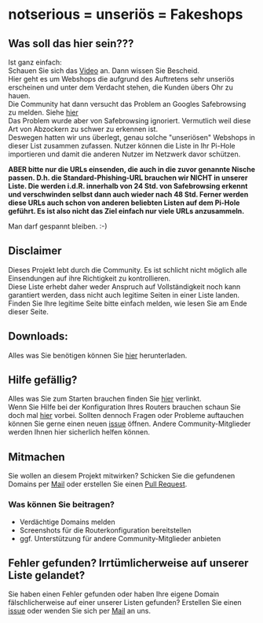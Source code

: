 # notserious = unseriös = Fakeshops

## Was soll das hier sein???

Ist ganz einfach:<br>
Schauen Sie sich das [Video](https://youtu.be/JpZbe1mEyqo) an. Dann wissen Sie Bescheid.<br>
Hier geht es um Webshops die aufgrund des Auftretens sehr unseriös erscheinen und unter dem Verdacht stehen, die Kunden übers Ohr zu hauen.<br>
Die Community hat dann versucht das Problem an Googles Safebrowsing zu melden. Siehe [hier](https://youtu.be/_2dxJdX_5K0) <br>
Das Problem wurde aber von Safebrowsing ignoriert. Vermutlich weil diese Art von Abzockern zu schwer zu erkennen ist.<br>
Deswegen hatten wir uns überlegt, genau solche "unseriösen" Webshops in dieser List zusammen zufassen. Nutzer können die Liste in Ihr Pi-Hole importieren und damit die anderen Nutzer im Netzwerk davor schützen.

<b>ABER bitte nur die URLs einsenden, die auch in die zuvor genannte Nische passen. D.h. die Standard-Phishing-URL brauchen wir NICHT in unserer Liste. Die werden i.d.R. innerhalb von 24 Std. von Safebrowsing erkennt und verschwinden selbst dann auch wieder nach 48 Std. Ferner werden diese URLs auch schon von anderen beliebten Listen auf dem Pi-Hole geführt. Es ist also nicht das Ziel einfach nur viele URLs anzusammeln.</b>

Man darf gespannt bleiben. :-)


## Disclaimer
Dieses Projekt lebt durch die Community. Es ist schlicht nicht möglich alle Einsendungen auf ihre Richtigkeit zu kontrollieren.<br>
Diese Liste erhebt daher weder Anspruch auf Vollständigkeit noch kann garantiert werden, dass nicht auch legitime Seiten in einer Liste landen.<br>
Finden Sie Ihre legitime Seite bitte einfach melden, wie lesen Sie am Ende dieser Seite.

## Downloads:

Alles was Sie benötigen können Sie [hier](doku/Download.md) herunterladen.

## Hilfe gefällig?

Alles was Sie zum Starten brauchen finden Sie [hier](./doku/hardwareliste.md) verlinkt.<br>
Wenn Sie Hilfe bei der Konfiguration Ihres Routers brauchen schaun Sie doch mal [hier](https://github.com/RPiList/specials/tree/master/RouterKonfiguration) vorbei.
Sollten dennoch Fragen oder Probleme auftauchen können Sie gerne einen neuen [issue](https://github.com/RPiList/specials/issues) öffnen. Andere Community-Mitglieder werden Ihnen hier sicherlich helfen können.

## Mitmachen
Sie wollen an diesem Projekt mitwirken? Schicken Sie die gefundenen Domains per [Mail](mailto:rpilist@gmail.com) oder erstellen Sie einen [Pull Request](./doku/PullRequest.md).<br>
### Was können Sie beitragen?
- Verdächtige Domains melden
- Screenshots für die Routerkonfiguration bereitstellen
- ggf. Unterstützung für andere Community-Mitglieder anbieten

## Fehler gefunden? Irrtümlicherweise auf unserer Liste gelandet?
Sie haben einen Fehler gefunden oder haben Ihre eigene Domain fälschlicherweise auf einer unserer Listen gefunden? Erstellen Sie einen [issue](https://github.com/RPiList/specials/issues) oder wenden Sie sich per [Mail](mailto:rpilist@gmail.com) an uns.
